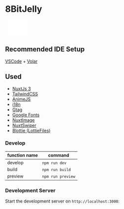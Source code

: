 # 8BitJelly

![8BitJelly](https://raw.githubusercontent.com/8bitjelly/website-v2/master/public/logo_white.png?token=GHSAT0AAAAAACFVDGX3WI4XRF64G2NPUEAUZKWBHFA)

## Recommended IDE Setup

[VSCode](https://code.visualstudio.com/) + [Volar](https://marketplace.visualstudio.com/items?itemName=johnsoncodehk.volar)

## Used

* [NuxtJs 3](https://nuxt.com/)
* [TailwindCSS](https://tailwindcss.com/)
* [AnimeJS](https://animejs.com/)
* [i18n](https://i18n.nuxtjs.org/)
* [Gtag](https://nuxt.com/modules/gtag/)
* [Google Fonts](https://google-fonts.nuxtjs.org/)
* [NuxtImage](https://image.nuxt.com/)
* [NuxtSwiper](https://nuxt.com/modules/swiper)
* [Blottie (LottieFiles)](https://github.com/Applelo/blottie)

### Develop

| function name   | command                 |
|-----------------|-------------------------|
| develop         | `npm run dev`           |
| build           | `npm run build`         |
| preview		  | `npm run preview`		|

### Development Server

Start the development server on `http://localhost:3000`:
